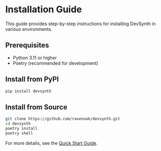# Installation Guide

This guide provides step-by-step instructions for installing DevSynth in various environments.

## Prerequisites
- Python 3.11 or higher
- Poetry (recommended for development)

## Install from PyPI
```bash
pip install devsynth
```

## Install from Source
```bash
git clone https://github.com/ravenoak/devsynth.git
cd devsynth
poetry install
poetry shell
```

For more details, see the [Quick Start Guide](../getting_started/quick_start_guide.md).

